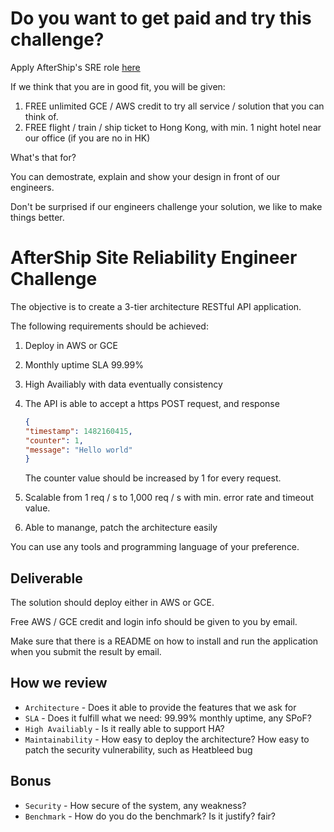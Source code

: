 # Do you want to get paid and try this challenge?

Apply AfterShip's SRE role [here](https://www.aftership.com/jobs)

If we think that you are in good fit, you will be given:

1. FREE unlimited GCE / AWS credit to try all service / solution that you can think of.
2. FREE flight / train / ship ticket to Hong Kong, with min. 1 night hotel near our office (if you are no in HK)

What's that for?

You can demostrate, explain and show your design in front of our engineers.

Don't be surprised if our engineers challenge your solution, we like to make things better.


# AfterShip Site Reliability Engineer Challenge


The objective is to create a 3-tier architecture RESTful API application.

The following requirements should be achieved:

1. Deploy in AWS or GCE
2. Monthly uptime SLA 99.99%
3. High Availiably with data eventually consistency
4. The API is able to accept a https POST request, and response

	```json
	{
	"timestamp": 1482160415,
	"counter": 1,
	"message": "Hello world"
	}
	```
	
	The counter value should be increased by 1 for every request.
5. Scalable from 1 req / s to 1,000 req / s with min. error rate and timeout value.
6. Able to manange, patch the architecture easily

You can use any tools and programming language of your preference.


## Deliverable
The solution should deploy either in AWS or GCE.

Free AWS / GCE credit and login info should be given to you by email.

Make sure that there is a README on how to install and run the application when you submit the result by email.


## How we review
- `Architecture` - Does it able to provide the features that we ask for
- `SLA` - Does it fulfill what we need: 99.99% monthly uptime, any SPoF?
- `High Availiably` - Is it really able to support HA?
- `Maintainability` - How easy to deploy the architecture? How easy to patch the security vulnerability, such as Heatbleed bug

## Bonus
- `Security` - How secure of the system, any weakness?
- `Benchmark` - How do you do the benchmark? Is it justify? fair?
 